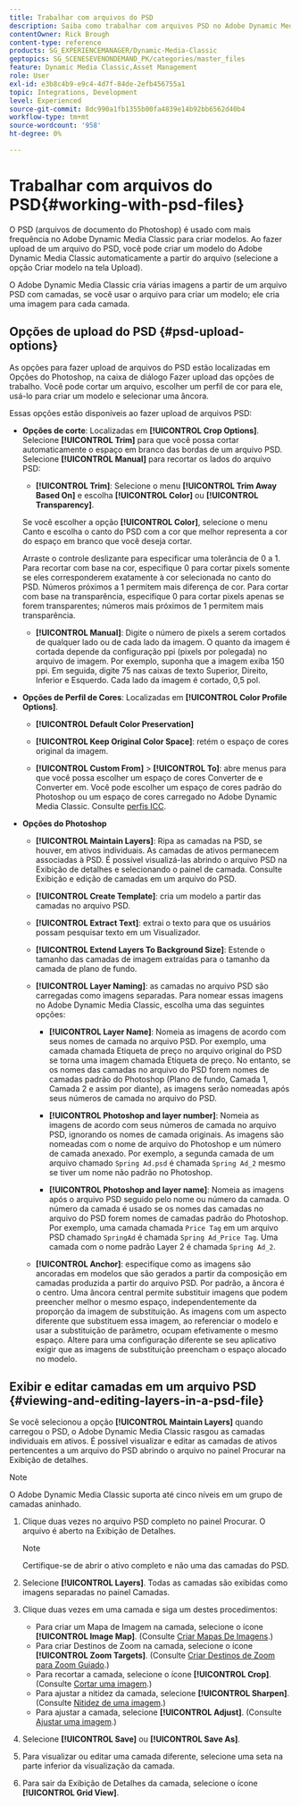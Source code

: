 ```yaml
---
title: Trabalhar com arquivos do PSD
description: Saiba como trabalhar com arquivos PSD no Adobe Dynamic Media Classic.
contentOwner: Rick Brough
content-type: reference
products: SG_EXPERIENCEMANAGER/Dynamic-Media-Classic
geptopics: SG_SCENESEVENONDEMAND_PK/categories/master_files
feature: Dynamic Media Classic,Asset Management
role: User
exl-id: e3b8c4b9-e9c4-4d7f-84de-2efb456755a1
topic: Integrations, Development
level: Experienced
source-git-commit: 8dc990a1fb1355b00fa4839e14b92bb6562d40b4
workflow-type: tm+mt
source-wordcount: '958'
ht-degree: 0%

---
```


# Trabalhar com arquivos do PSD{#working-with-psd-files}

<!--   USED TO BE AN OPTION UNDER COLOR PROFILE OPTIONS * **Convert To sRGB (default)**: Converts to sRGB (Standard Red Green Blue). sRGB is the recommended color space for displaying images on Web pages. -->

O PSD (arquivos de documento do Photoshop) é usado com mais frequência no Adobe Dynamic Media Classic para criar modelos. Ao fazer upload de um arquivo do PSD, você pode criar um modelo do Adobe Dynamic Media Classic automaticamente a partir do arquivo (selecione a opção Criar modelo na tela Upload).

O Adobe Dynamic Media Classic cria várias imagens a partir de um arquivo PSD com camadas, se você usar o arquivo para criar um modelo; ele cria uma imagem para cada camada.

## Opções de upload do PSD {#psd-upload-options}

As opções para fazer upload de arquivos do PSD estão localizadas em Opções do Photoshop, na caixa de diálogo Fazer upload das opções de trabalho. Você pode cortar um arquivo, escolher um perfil de cor para ele, usá-lo para criar um modelo e selecionar uma âncora.

Essas opções estão disponíveis ao fazer upload de arquivos PSD:

* **Opções de corte**: Localizadas em **[!UICONTROL Crop Options]**. Selecione **[!UICONTROL Trim]** para que você possa cortar automaticamente o espaço em branco das bordas de um arquivo PSD. Selecione **[!UICONTROL Manual]** para recortar os lados do arquivo PSD:

   * **[!UICONTROL Trim]**: Selecione o menu **[!UICONTROL Trim Away Based On]** e escolha **[!UICONTROL Color]** ou **[!UICONTROL Transparency]**.

  Se você escolher a opção **[!UICONTROL Color]**, selecione o menu Canto e escolha o canto do PSD com a cor que melhor representa a cor do espaço em branco que você deseja cortar.

  Arraste o controle deslizante para especificar uma tolerância de 0 a 1. Para recortar com base na cor, especifique 0 para cortar pixels somente se eles corresponderem exatamente à cor selecionada no canto do PSD. Números próximos a 1 permitem mais diferença de cor. Para cortar com base na transparência, especifique 0 para cortar pixels apenas se forem transparentes; números mais próximos de 1 permitem mais transparência.

   * **[!UICONTROL Manual]**: Digite o número de pixels a serem cortados de qualquer lado ou de cada lado da imagem. O quanto da imagem é cortada depende da configuração ppi (pixels por polegada) no arquivo de imagem. Por exemplo, suponha que a imagem exiba 150 ppi. Em seguida, digite 75 nas caixas de texto Superior, Direito, Inferior e Esquerdo. Cada lado da imagem é cortado, 0,5 pol.

* **Opções de Perfil de Cores**: Localizadas em **[!UICONTROL Color Profile Options]**.

   * **[!UICONTROL Default Color Preservation]**

   * **[!UICONTROL Keep Original Color Space]**: retém o espaço de cores original da imagem.

   * **[!UICONTROL Custom From]** > **[!UICONTROL To]**: abre menus para que você possa escolher um espaço de cores Converter de e Converter em. Você pode escolher um espaço de cores padrão do Photoshop ou um espaço de cores carregado no Adobe Dynamic Media Classic. Consulte [perfis ICC](/help/using/icc-profiles.md).

* **Opções do Photoshop**

   * **[!UICONTROL Maintain Layers]**: Ripa as camadas na PSD, se houver, em ativos individuais. As camadas de ativos permanecem associadas à PSD. É possível visualizá-las abrindo o arquivo PSD na Exibição de detalhes e selecionando o painel de camada. Consulte Exibição e edição de camadas em um arquivo do PSD.

   * **[!UICONTROL Create Template]**: cria um modelo a partir das camadas no arquivo PSD.

   * **[!UICONTROL Extract Text]**: extrai o texto para que os usuários possam pesquisar texto em um Visualizador.

   * **[!UICONTROL Extend Layers To Background Size]**: Estende o tamanho das camadas de imagem extraídas para o tamanho da camada de plano de fundo.

   * **[!UICONTROL Layer Naming]**: as camadas no arquivo PSD são carregadas como imagens separadas. Para nomear essas imagens no Adobe Dynamic Media Classic, escolha uma das seguintes opções:

      * **[!UICONTROL Layer Name]**: Nomeia as imagens de acordo com seus nomes de camada no arquivo PSD. Por exemplo, uma camada chamada Etiqueta de preço no arquivo original do PSD se torna uma imagem chamada Etiqueta de preço. No entanto, se os nomes das camadas no arquivo do PSD forem nomes de camadas padrão do Photoshop (Plano de fundo, Camada 1, Camada 2 e assim por diante), as imagens serão nomeadas após seus números de camada no arquivo do PSD. <!-- not their default layer names -->

      * **[!UICONTROL Photoshop and layer number]**: Nomeia as imagens de acordo com seus números de camada no arquivo PSD, ignorando os nomes de camada originais. As imagens são nomeadas com o nome de arquivo do Photoshop e um número de camada anexado. Por exemplo, a segunda camada de um arquivo chamado `Spring Ad.psd` é chamada `Spring Ad_2` mesmo se tiver um nome não padrão no Photoshop.

      * **[!UICONTROL Photoshop and layer name]**: Nomeia as imagens após o arquivo PSD seguido pelo nome ou número da camada. O número da camada é usado se os nomes das camadas no arquivo do PSD forem nomes de camadas padrão do Photoshop. Por exemplo, uma camada chamada `Price Tag` em um arquivo PSD chamado `SpringAd` é chamada `Spring Ad_Price Tag`. Uma camada com o nome padrão Layer 2 é chamada `Spring Ad_2`.

   * **[!UICONTROL Anchor]**: especifique como as imagens são ancoradas em modelos que são gerados a partir da composição em camadas produzida a partir do arquivo PSD. Por padrão, a âncora é o centro. Uma âncora central permite substituir imagens que podem preencher melhor o mesmo espaço, independentemente da proporção da imagem de substituição. As imagens com um aspecto diferente que substituem essa imagem, ao referenciar o modelo e usar a substituição de parâmetro, ocupam efetivamente o mesmo espaço. Altere para uma configuração diferente se seu aplicativo exigir que as imagens de substituição preencham o espaço alocado no modelo.

## Exibir e editar camadas em um arquivo PSD {#viewing-and-editing-layers-in-a-psd-file}

Se você selecionou a opção **[!UICONTROL Maintain Layers]** quando carregou o PSD, o Adobe Dynamic Media Classic rasgou as camadas individuais em ativos. É possível visualizar e editar as camadas de ativos pertencentes a um arquivo do PSD abrindo o arquivo no painel Procurar na Exibição de detalhes.

>[!NOTE]
>
>O Adobe Dynamic Media Classic suporta até cinco níveis em um grupo de camadas aninhado.

1. Clique duas vezes no arquivo PSD completo no painel Procurar. O arquivo é aberto na Exibição de Detalhes.

   >[!NOTE]
   >
   >Certifique-se de abrir o ativo completo e não uma das camadas do PSD.

1. Selecione **[!UICONTROL Layers]**. Todas as camadas são exibidas como imagens separadas no painel Camadas.
1. Clique duas vezes em uma camada e siga um destes procedimentos:

   * Para criar um Mapa de Imagem na camada, selecione o ícone **[!UICONTROL Image Map]**. (Consulte [Criar Mapas De Imagens](creating-image-maps.md#creating_image_maps).)
   * Para criar Destinos de Zoom na camada, selecione o ícone **[!UICONTROL Zoom Targets]**. (Consulte [Criar Destinos de Zoom para Zoom Guiado](creating-zoom-targets-guided-zoom.md#creating_zoom_targets_for_guided_zoom).)
   * Para recortar a camada, selecione o ícone **[!UICONTROL Crop]**. (Consulte [Cortar uma imagem](cropping-image.md#cropping_an_image).)
   * Para ajustar a nitidez da camada, selecione **[!UICONTROL Sharpen]**. (Consulte [Nitidez de uma imagem](sharpening-image.md#sharpening_an_image).)
   * Para ajustar a camada, selecione **[!UICONTROL Adjust]**. (Consulte [Ajustar uma imagem](adjusting-image.md#adjusting_an_image).)

1. Selecione **[!UICONTROL Save]** ou **[!UICONTROL Save As]**.
1. Para visualizar ou editar uma camada diferente, selecione uma seta na parte inferior da visualização da camada.
1. Para sair da Exibição de Detalhes da camada, selecione o ícone **[!UICONTROL Grid View]**.
